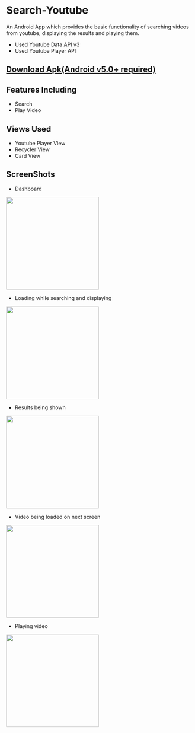 # Search-Youtube
An Android App which provides the basic functionality of searching videos from youtube, displaying the results and playing them.

- Used Youtube Data API v3
- Used Youtube Player API 

## [Download Apk(Android v5.0+ required)](https://github.com/abhi5658/search-youtube/raw/master/Search%20Youtube.apk)

## Features Including
- Search
- Play Video

## Views Used
- Youtube Player View
- Recycler View
- Card View

## ScreenShots

- Dashboard

<img src="https://github.com/abhi5658/search-youtube/blob/master/screenshots/dashboard.png" width="250">

- Loading while searching and displaying

<img src="https://github.com/abhi5658/search-youtube/blob/master/screenshots/loading.png" width="250">

- Results being shown

<img src="https://github.com/abhi5658/search-youtube/blob/master/screenshots/results.png" width="250">

- Video being loaded on next screen

<img src="https://github.com/abhi5658/search-youtube/blob/master/screenshots/loadingVideo.png" width="250">

- Playing video

<img src="https://github.com/abhi5658/search-youtube/blob/master/screenshots/playingVideo.png" width="250">
